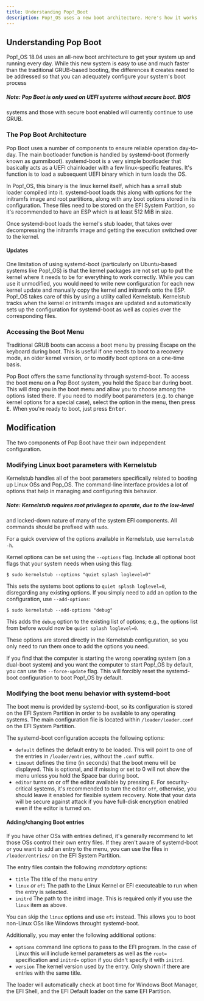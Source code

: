 ```yaml
---
title: Understanding Pop!_Boot
description: Pop!_OS uses a new boot architecture. Here's how it works.
---
```


## Understanding Pop Boot

Pop!_OS 18.04 uses an all-new boot architecture to get your system up and 
running every day. While this new system is easy to use and much faster than the
traditional GRUB-based booting, the differences it creates need to be addressed
so that you can adequately configure your system's boot process

##### Note: Pop Boot is only used on UEFI systems without secure boot. BIOS
systems and those with secure boot enabled will currently continue to use GRUB.


### The Pop Boot Architecture

Pop Boot uses a number of components to ensure reliable operation day-to-day. 
The main bootloader function is handled by systemd-boot (formerly known as 
gummiboot). systemd-boot is a very simple bootloader that basically acts as a 
UEFI chainloader with a few linux-specific features. It's function is to load a 
subsequent UEFI binary which in turn loads the OS. 

In Pop!_OS, this binary is the linux kernel itself, which has a small stub 
loader compiled into it. systemd-boot loads this along with options for the 
initramfs image and root partitions, along with any boot options stored in its 
configuration. These files need to be stored on the EFI System Partition, so 
it's recommended to have an ESP which is at least 512 MiB in size. 

Once systemd-boot loads the kernel's stub loader, that takes over decompressing 
the initramfs image and getting the execution switched over to the kernel.

#### Updates

One limitation of using systemd-boot (particularly on Ubuntu-based systems like 
Pop!_OS) is that the kernel packages are not set up to put the kernel where it 
needs to be for everything to work correctly. While you can use it unmodified, 
you would need to write new configuration for each new kernel update and 
manually copy the kernel and initramfs onto the ESP. Pop!_OS takes care of this
by using a utility called Kernelstub. Kernelstub tracks when the kernel or 
initramfs images are updated and automatically sets up the configuration for
systemd-boot as well as copies over the corresponding files. 


### Accessing the Boot Menu

Traditional GRUB boots can access a boot menu by pressing Escape on the keyboard
during boot. This is useful if one needs to boot to a recovery mode, an older
kernel version, or to modify boot options on a one-time basis. 

Pop Boot offers the same functionality through systemd-boot. To access the boot
menu on a Pop Boot system, you hold the Space bar during boot. This will drop 
you in the boot menu and allow you to choose among the options listed there. If
you need to modify boot parameters (e.g. to change kernel options for a special
case), select the option in the menu, then press <kbd>E</kbd>. When you're ready 
to boot, just press <kbd>Enter</kbd>.


## Modification

The two components of Pop Boot have their own indpependent configuration. 


### Modifying Linux boot parameters with Kernelstub

Kernelstub handles all of the boot parameters specifically related to booting up 
Linux OSs and Pop_OS. The command-line interface provides a lot of options that 
help in managing and configuring this behavior.

##### Note: Kernelstub requires root privileges to operate, due to the low-level 
and locked-down nature of many of the system EFI components. All commands should 
be prefixed with `sudo`.

For a quick overview of the options available in Kernelstub, use `kernelstub -h`.

Kernel options can be set using the `--options` flag. Include all optional
boot flags that your system needs when using this flag:

```
$ sudo kernelstub --options "quiet splash loglevel=0"
```
This sets the systems boot options to `quiet splash loglevel=0`, disregarding 
any existing options. If you simply need to add an option to the configuration, 
use `--add-options`:

```
$ sudo kernelstub --add-options "debug"
```
This adds the `debug` option to the existing list of options; e.g., the options 
list from before would now be `quiet splash loglevel=0`. 

These options are stored directly in the Kernelstub configuration, so you only 
need to run them once to add the options you need. 

If you find that the computer is starting the wrong operating system (on a 
dual-boot system) and you want the computer to start Pop!_OS by default, you can 
use the `--force-update` flag. This will forcibly reset the systemd-boot 
configuration to boot Pop!_OS by default.


### Modifying the boot menu behavior with systemd-boot

The boot menu is provided by systemd-boot, so its configuration is stored on the 
EFI System Partition in order to be available to any operating systems. The main 
configuration file is located within `/loader/loader.conf` on the EFI System 
Partition.

The systemd-boot configuration accepts the following options:

* `default` defines the default entry to be loaded. This will point to one of 
the entries in `/loader/entries`, without the `.conf` suffix.
* `timeout` defines the time (in seconds) that the boot menu will be displayed. 
This is optional, and if missing or set to 0 will not show the menu unless you 
hold the Space bar during boot.
* `editor` turns on or off the editor available by pressing <kbd>E</kbd>. For
security-critical systems, it's recommended to turn the editor `off`, otherwise, 
you should leave it enabled for flexible system recovery. Note that your data 
will be secure against attack if you have full-disk encryption enabled even if
the editor is turned on.

#### Adding/changing Boot entries

If you have other OSs with entries defined, it's generally recommend to let 
those OSs control their own entry files. If they aren't aware of systemd-boot or 
you want to add an entry to the menu, you can use the files in `/loader/entries/` 
on the EFI System Partition.

The entry files contain the following _mandatory_ options:

* `title` The title of the menu entry
* `linux` *or* `efi` The path to the Linux Kernel or EFI executeable to run when 
the entry is selected. 
* `initrd` The path to the initrd image. This is required only if you use the 
`linux` item as above.

You can skip the `linux` options and use `efi` instead. This allows you to boot
non-Linux OSs like Windows throught systemd-boot. 

Additionally, you may enter the following additional options:

* `options` command line options to pass to the EFI program. In the case of Linux
this will include kernel parameters as well as the `root=` specification and 
`initrd=` option if you didn't specify it with `initrd`.
* `version` The kernel version used by the entry. Only shown if there are 
entries with the same title.

The loader will automatically check at boot time for Windows Boot Manager, the 
EFI Shell, and the EFI Default loader on the same EFI Partition.
